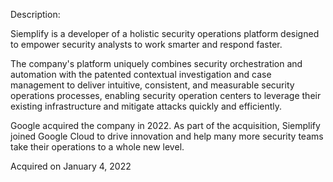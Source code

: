 Description:

Siemplify is a developer of a holistic security operations platform designed to empower security analysts to work smarter and respond faster. 

The company's platform uniquely combines security orchestration and automation with the patented contextual investigation and case management to deliver intuitive, consistent, and measurable security operations processes, enabling security operation centers to leverage their existing infrastructure and mitigate attacks quickly and efficiently.

Google acquired the company in 2022. As part of the acquisition, Siemplify joined Google Cloud to drive innovation and help many more security teams take their operations to a whole new level.

Acquired on January 4, 2022